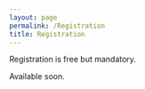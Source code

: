 ```yaml
---
layout: page
permalink: /Registration
title: Registration
---
```


Registration is free but mandatory.

Available soon.